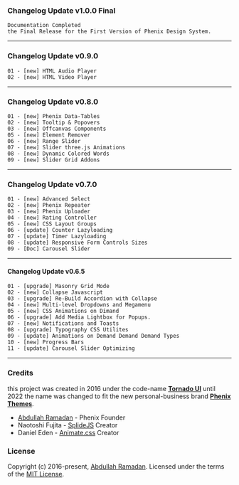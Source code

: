 ### Changelog Update v1.0.0 Final

```
Documentation Completed
the Final Release for the First Version of Phenix Design System.
```

---

### Changelog Update v0.9.0

```
01 - [new] HTML Audio Player
02 - [new] HTML Video Player
```

---

### Changelog Update v0.8.0

```
01 - [new] Phenix Data-Tables
02 - [new] Tooltip & Popovers
03 - [new] Offcanvas Components
05 - [new] Element Remover
06 - [new] Range Slider
07 - [new] Slider three.js Animations
08 - [new] Dynamic Colored Words
09 - [new] Slider Grid Addons
```

---

### Changelog Update v0.7.0

```
01 - [new] Advanced Select
02 - [new] Phenix Repeater
03 - [new] Phenix Uploader
04 - [new] Rating Controller
05 - [new] CSS Layout Groups
06 - [update] Counter Lazyloading
07 - [update] Timer Lazyloading
08 - [update] Responsive Form Controls Sizes
09 - [Doc] Carousel Slider
```

---

#### Changelog Update v0.6.5

```
01 - [upgrade] Masonry Grid Mode
02 - [new] Collapse Javascript
03 - [upgrade] Re-Build Accordion with Collapse
04 - [new] Multi-level Dropdowns and Megamenu
05 - [new] CSS Animations on Dimand
06 - [upgrade] Add Media Lightbox for Popups.
07 - [new] Notifications and Toasts
08 - [upgrade] Typography CSS Utilites
09 - [update] Animations on Demand Demand Demand Types
10 - [new] Progress Bars
11 - [update] Carousel Slider Optimizing
```

---

### Credits

this project was created in 2016 under the code-name **[Tornado UI](https://tornado.phenixthemes.com/)** until 2022 the name was changed to fit the new personal-business brand **[Phenix Themes](https://phenixthemes.com/ "https://phenixthemes.com")**.

- [Abdullah Ramadan](https://www.facebook.com/Eng.AbdallahPS) - Phenix Founder
- Naotoshi Fujita - [SplideJS](%5B%5D(https://github.com/Splidejs/splide)) Creator
- Daniel Eden - [Animate.css](https://animate.style/) Creator

### License

Copyright (c) 2016-present, [Abdullah Ramadan](https://www.facebook.com/Eng.AbdallahPS). Licensed under the terms of the [MIT License](https://opensource.org/licenses/MIT).